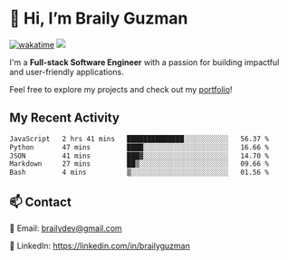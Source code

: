 # 👋 Hi, I’m Braily Guzman
[![wakatime](https://wakatime.com/badge/user/78b9a827-5162-4c58-9330-4ea970cf6de4.svg)](https://wakatime.com/@78b9a827-5162-4c58-9330-4ea970cf6de4)
![](https://komarev.com/ghpvc/?username=brailyguzman)

I'm a **Full-stack Software Engineer** with a passion for building impactful and user-friendly applications.

Feel free to explore my projects and check out my [portfolio](https://braily.dev)!


## My Recent Activity
<!--START_SECTION:waka-->

```txt
JavaScript   2 hrs 41 mins   ██████████████░░░░░░░░░░░   56.37 %
Python       47 mins         ████░░░░░░░░░░░░░░░░░░░░░   16.66 %
JSON         41 mins         ███▓░░░░░░░░░░░░░░░░░░░░░   14.70 %
Markdown     27 mins         ██▒░░░░░░░░░░░░░░░░░░░░░░   09.66 %
Bash         4 mins          ▒░░░░░░░░░░░░░░░░░░░░░░░░   01.56 %
```

<!--END_SECTION:waka-->

## 📫 Contact
📧 Email: brailydev@gmail.com

🔗 LinkedIn: https://linkedin.com/in/brailyguzman

